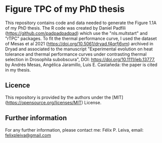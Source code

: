 # Figure TPC of my PhD thesis

This repository contains code and data needed to generate the Figure 1.1A of my PhD thesis. The R code was created by Daniel Padfili (https://github.com/padpadpadpad) which use the "nls.multstart" and "rTPC" packages. To fit the thermal performance curve, I used the dataset of Mesas et al 2021 (https://doi.org/10.5061/dryad.f4qrfj6vm) archived in Dryad and associated to the manuscript "Experimental evolution on heat tolerance and thermal performance curves under contrasting thermal selection in Drosophila subobscura", DOI: https://doi.org/10.1111/jeb.13777, by Andrés Mesas, Angélica Jaramillo, Luis E. Castañeda: the paper is cited in my thesis. 

## Licence
This repository is provided by the authors under the [MIT] (https://opensource.org/licenses/MIT) License.

## Further information
For any further information, please contact me: Félix P. Leiva, email: felixpleiva@gmail.com 
